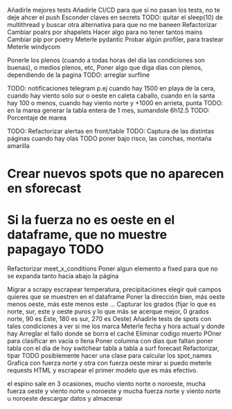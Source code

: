 Añadirle mejores tests
Añadirle CI/CD para que si no pasan los tests, no te deje ahcer el push
Esconder claves en secrets
TODO: quitar el sleep(10) de multithread y buscar otra alternativa para que no me baneen
Refactorizar
Cambiar poalrs por shapelets
Hacer algo para no tener tantos mains
Cambiar pip por poetry
Meterle pydantic
Probar algún profiler, para trastear
Meterle windycom

Ponerle los plenos (cuando a todas horas del día las condiciones son buenas), o medios plenos, etc, Poner algo que diga dias con plenos, dependiendo de la pagina
TODO: arreglar surfline

TODO: notificaciones telegram p.ej cuando hay 1500 en playa de la cera, cuando hay viento solo sur o oeste en caleta caballo, cuando en la santa hay 100 o menos, cuando hay viento norte y +1000 en arrieta, punta
TODO: en la marea generar la tabla entera de 1 mes, sumandole 6h12.5
TODO: Porcentaje de marea

TODO: Refactorizar alertas en front/table
TODO: Captura de las distintas páginas cuando hay olas
TODO poner bajo risco, las conchas, montaña amarilla

# Crear nuevos spots que no aparecen en sforecast

# Si la fuerza no es oeste en el dataframe, que no muestre papagayo TODO

Refactorizar meet_x_conditions
Poner algun elemento a fixed para que no se expanda tanto hacia abajo la página

Migrar a scrapy
escrapear temperatura, precipitaciones
elegir qué campos quieres que se muestren en el dataframe
Poner la dirección bien, más oeste menos oeste, más este menos este ... Capturar los grados (fijar lo que es norte, sur, este y oeste puros y lo que más se acerque mejor, 0 grados norte, 90 es Este, 180 es sur, 270 es Oeste)
Añadirle tests de spots con tales condiciones a ver si me los marca
Meterle fecha y hora actual y donde hay
Arreglar el fallo donde se borra el caché
Eliminar codigo muerto
POner para clasificar en vacia o llena
Poner columna con dias que faltan 
poner tabla con el dia de hoy
switchear tabla a tabla a surf forecast
Refactorizar, tipar
TODO posiblemente hacer una clase para calcular los spot_names
Grafica con fuerza norte y otra con fuerza oeste
mirar si puedo meterle requests HTML y escrapear el primer modelo que es más efectivo.

el espino sale en 3 ocasiones, mucho viento norte o noroeste, mucha fuerza oeste y viento norte u noroeste y mucha fuerza norte y viento norte u noroeste 
descargar datos y almacenar 